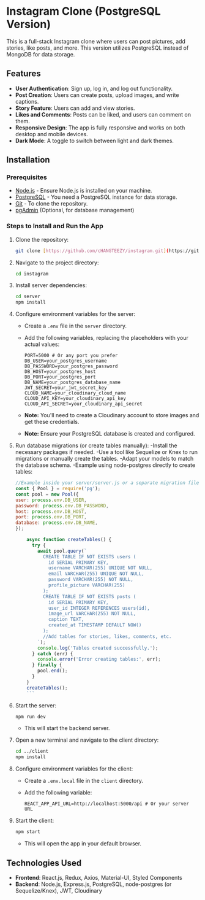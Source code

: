 # Instagram Clone (PostgreSQL Version)

This is a full-stack Instagram clone where users can post pictures, add stories, like posts, and more. This version utilizes PostgreSQL instead of MongoDB for data storage.

## Features

- **User Authentication**: Sign up, log in, and log out functionality.
- **Post Creation**: Users can create posts, upload images, and write captions.
- **Story Feature**: Users can add and view stories.
- **Likes and Comments**: Posts can be liked, and users can comment on them.
- **Responsive Design**: The app is fully responsive and works on both desktop and mobile devices.
- **Dark Mode**: A toggle to switch between light and dark themes.

## Installation

### Prerequisites

- [Node.js](https://nodejs.org/) - Ensure Node.js is installed on your machine.
- [PostgreSQL](https://www.postgresql.org/) - You need a PostgreSQL instance for data storage.
- [Git](https://git-scm.com/) - To clone the repository.
- [pgAdmin](https://www.pgadmin.org/) (Optional, for database management)

### Steps to Install and Run the App

1.  Clone the repository:

    ```bash
    git clone [https://github.com/cHANGTEEZY/instagram.git](https://github.com/cHANGTEEZY/instagram.git)
    ```

2.  Navigate to the project directory:

    ```bash
    cd instagram
    ```

3.  Install server dependencies:

    ```bash
    cd server
    npm install
    ```

4.  Configure environment variables for the server:

    - Create a `.env` file in the `server` directory.
    - Add the following variables, replacing the placeholders with your actual values:

      ```
      PORT=5000 # Or any port you prefer
      DB_USER=your_postgres_username
      DB_PASSWORD=your_postgres_password
      DB_HOST=your_postgres_host
      DB_PORT=your_postgres_port
      DB_NAME=your_postgres_database_name
      JWT_SECRET=your_jwt_secret_key
      CLOUD_NAME=your_cloudinary_cloud_name
      CLOUD_API_KEY=your_cloudinary_api_key
      CLOUD_API_SECRET=your_cloudinary_api_secret
      ```

    - **Note:** You'll need to create a Cloudinary account to store images and get these credentials.
    - **Note:** Ensure your PostgreSQL database is created and configured.

5.  Run database migrations (or create tables manually):
    -Install the necessary packages if needed.
    -Use a tool like Sequelize or Knex to run migrations or manually create the tables.
    -Adapt your models to match the database schema.
    -Example using node-postgres directly to create tables:
    ```javascript
    //Example inside your server/server.js or a separate migration file.
    const { Pool } = require('pg');
    const pool = new Pool({
    user: process.env.DB_USER,
    password: process.env.DB_PASSWORD,
    host: process.env.DB_HOST,
    port: process.env.DB_PORT,
    database: process.env.DB_NAME,
    });

        async function createTables() {
          try {
            await pool.query(`
              CREATE TABLE IF NOT EXISTS users (
                id SERIAL PRIMARY KEY,
                username VARCHAR(255) UNIQUE NOT NULL,
                email VARCHAR(255) UNIQUE NOT NULL,
                password VARCHAR(255) NOT NULL,
                profile_picture VARCHAR(255)
              );
              CREATE TABLE IF NOT EXISTS posts (
                id SERIAL PRIMARY KEY,
                user_id INTEGER REFERENCES users(id),
                image_url VARCHAR(255) NOT NULL,
                caption TEXT,
                created_at TIMESTAMP DEFAULT NOW()
              );
              //Add tables for stories, likes, comments, etc.
            `);
            console.log('Tables created successfully.');
          } catch (err) {
            console.error('Error creating tables:', err);
          } finally {
            pool.end();
          }
        }
        createTables();
        ```

6.  Start the server:

    ```bash
    npm run dev
    ```

    - This will start the backend server.

7.  Open a new terminal and navigate to the client directory:

    ```bash
    cd ../client
    npm install
    ```

8.  Configure environment variables for the client:

    - Create a `.env.local` file in the `client` directory.
    - Add the following variable:

      ```
      REACT_APP_API_URL=http://localhost:5000/api # Or your server URL
      ```

9.  Start the client:

    ```bash
    npm start
    ```

    - This will open the app in your default browser.

## Technologies Used

- **Frontend**: React.js, Redux, Axios, Material-UI, Styled Components
- **Backend**: Node.js, Express.js, PostgreSQL, node-postgres (or Sequelize/Knex), JWT, Cloudinary
